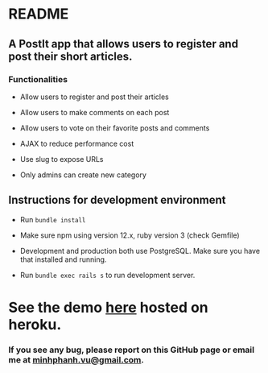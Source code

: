 # README

## A PostIt app that allows users to register and post their short articles.

### Functionalities

* Allow users to register and post their articles

* Allow users to make comments on each post

* Allow users to vote on their favorite posts and comments

* AJAX to reduce performance cost

* Use slug to expose URLs

* Only admins can create new category

## Instructions for development environment

* Run `bundle install`

* Make sure npm using version 12.x, ruby version 3 (check Gemfile)

* Development and production both use PostgreSQL. Make sure you have that installed and running.

* Run `bundle exec rails s` to run development server.

# See the demo [here](https://finnspostit.herokuapp.com/) hosted on heroku.

### If you see any bug, please report on this GitHub page or email me at minhphanh.vu@gmail.com.
